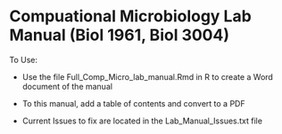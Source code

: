 # Compuational Microbiology Lab Manual (Biol 1961, Biol 3004)

To Use:

- Use the file Full_Comp_Micro_lab_manual.Rmd in R to create a Word document of the manual
- To this manual, add a table of contents and convert to a PDF


- Current Issues to fix are located in the Lab_Manual_Issues.txt file
